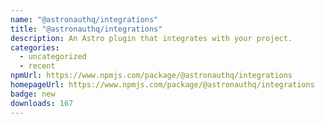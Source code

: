 ```yaml
---
name: "@astronauthq/integrations"
title: "@astronauthq/integrations"
description: An Astro plugin that integrates with your project.
categories:
  - uncategorized
  - recent
npmUrl: https://www.npmjs.com/package/@astronauthq/integrations
homepageUrl: https://www.npmjs.com/package/@astronauthq/integrations
badge: new
downloads: 167
---
```

